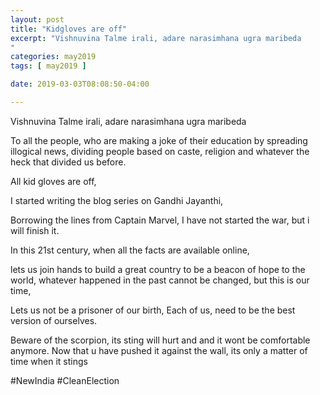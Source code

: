 ```yaml
---
layout: post
title: "Kidgloves are off"
excerpt: "Vishnuvina Talme irali, adare narasimhana ugra maribeda
"
categories: may2019
tags: [ may2019 ]

date: 2019-03-03T08:08:50-04:00

---
```


Vishnuvina Talme irali, adare narasimhana ugra maribeda

To all the people, who are making a joke of their education by spreading illogical news, dividing people based on caste, religion and whatever the heck that divided us before.

All kid gloves are off,

I started writing the blog series on Gandhi Jayanthi,

Borrowing the lines from Captain Marvel,
I have not started the war, but i will finish it.

In this 21st century, when all the facts are available online,

lets us join hands to build a great country to be a beacon of hope to the world, whatever happened in the past cannot be changed, but this is our time,

Lets us not be a prisoner of our birth,
Each of us, need to be the best version of ourselves.

Beware of the scorpion, its sting will hurt and and it wont be comfortable anymore. Now that u have pushed it against the wall, its only a matter of time when it stings

#NewIndia #CleanElection
